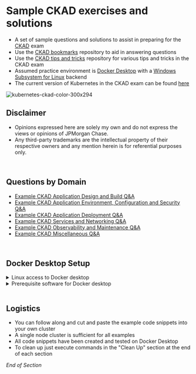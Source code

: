 # Sample CKAD exercises and solutions

- A set of sample questions and solutions to assist in preparing for the [CKAD](https://www.cncf.io/certification/ckad/) exam
- Use the [CKAD bookmarks](https://github.com/jamesbuckett/ckad-bookmarks) repository to aid in answering questions
- Use the [CKAD tips and tricks](https://github.com/jamesbuckett/ckad-tips) repository for various tips and tricks in the CKAD exam
- Assumed practice environment is [Docker Desktop](https://www.docker.com/products/docker-desktop) with a [Windows Subsystem for Linux](https://docs.microsoft.com/en-us/windows/wsl/install) backend
- The current version of Kubernetes in the CKAD exam can be found [here](https://docs.linuxfoundation.org/tc-docs/certification/faq-cka-ckad-cks#what-application-version-is-running-in-the-exam-environment)

![kubernetes-ckad-color-300x294](https://user-images.githubusercontent.com/18049790/135700768-0f5735b3-4681-4abd-9075-ece42f4ef134.png)
<br />

## Disclaimer

- Opinions expressed here are solely my own and do not express the views or opinions of JPMorgan Chase.
- Any third-party trademarks are the intellectual property of their respective owners and any mention herein is for referential purposes only.
<br />

## Questions by Domain

- [Example CKAD Application Design and Build Q&A](https://github.com/jamesbuckett/ckad-questions/blob/main/01-ckad-design-build.md)
- [Example CKAD Application Environment, Configuration and Security Q&A](https://github.com/jamesbuckett/ckad-questions/blob/main/02-ckad-env-configuration-security.md)
- [Example CKAD Application Deployment Q&A](https://github.com/jamesbuckett/ckad-questions/blob/main/03-ckad-deployment.md)
- [Example CKAD Services and Networking Q&A](https://github.com/jamesbuckett/ckad-questions/blob/main/04-ckad-services-networking.md)
- [Example CKAD Observability and Maintenance Q&A](https://github.com/jamesbuckett/ckad-questions/blob/main/05-ckad-observability-maintenance.md)
- [Example CKAD Miscellaneous Q&A](https://github.com/jamesbuckett/ckad-questions/blob/main/06-ckad-miscellaneous.md)
<br />

## Docker Desktop Setup

<details class="faq box"><summary>Linux access to Docker desktop</summary>
<p>

- Windows Subsystem for Linux requires you to install a Linux distribution from the Microsoft Store.
  - Tick the 'Use the WSL 2 based engine' under the 'General' panel
- To mimic the CKAD exam please execute all the commands in this repo from this Linux distribution that you installed.
  - The CKAD exam terminal is Ubuntu based.
- Start the distribution directly by searching for Ubuntu and starting the application

</p>
</details>

<details class="faq box"><summary>Prerequisite software for Docker desktop</summary>
<p>

Please install these software components, required to answer questions in later sections:

<details class="faq box"><summary>Metrics Server - Kubernetes top command</summary>
<p>

Metrics Server installs into Kubernetes

By default the metrics server required for the `kubectl top` command is not present on Docker Desktop.

Please install the [metrics server](https://github.com/kubernetes-sigs/metrics-server) with the following command:

```bash
kubectl apply -f https://github.com/kubernetes-sigs/metrics-server/releases/latest/download/components.yaml
```

```bash
kubectl patch deployment metrics-server -n kube-system --type 'json' -p '[{"op": "add", "path": "/spec/template/spec/containers/0/args/-", "value": "--kubelet-insecure-tls"}]'
```

</p>
</details>

<details class="faq box"><summary>Contour Ingress - Kubernetes Ingress Controller</summary>
<p>

Contour installs into Kubernetes

![contour](https://user-images.githubusercontent.com/18049790/136644054-a6dc7100-cfd5-499c-9c34-01ec4fffbb01.png)

By default the Contour Ingress required for the Ingress Networking question is not present on Docker Desktop.

Please install the [contour ingress](https://projectcontour.io/) with the following command:

```bash
kubectl apply -f https://projectcontour.io/quickstart/contour.yaml
```

</p>
</details>

<details class="faq box"><summary>Calico - Kubernetes Container Network Interface (CNI)</summary>
<p>

Calico installs into Kubernetes

![calico](https://user-images.githubusercontent.com/18049790/136644040-3b4cbfe8-3eb6-4c46-b238-adb51c2bb09c.png)

Calico is required for the non native Kubernetes resources lookup question.

```bash
curl https://docs.projectcalico.org/manifests/calico.yaml | kubectl apply -f -
```

</p>
</details>

<details class="faq box"><summary>Helm - Kubernetes Package Manager</summary>
<p>

Helm installs into WSL Linux

Please install the [Helm](https://helm.sh/docs/) with the following command:

```bash
curl -fsSL -o get_helm.sh https://raw.githubusercontent.com/helm/helm/main/scripts/get-helm-3
chmod 700 get_helm.sh
./get_helm.sh
```

</p>
</details>

<details class="faq box"><summary>kubectl convert - Deal with deprecated API versions</summary>
<p>

kubectl convert  installs into WSL Linux

Please install the [kubectl convert](https://kubernetes.io/docs/reference/using-api/deprecation-guide/#migrate-to-non-deprecated-apis) with the following command:

```bash
curl -LO https://dl.k8s.io/release/$(curl -L -s https://dl.k8s.io/release/stable.txt)/bin/linux/amd64/kubectl-convert
curl -LO "https://dl.k8s.io/$(curl -L -s https://dl.k8s.io/release/stable.txt)/bin/linux/amd64/kubectl-convert.sha256"
echo "$(<kubectl-convert.sha256) kubectl-convert" | sha256sum --check
sudo install -o root -g root -m 0755 kubectl-convert /usr/local/bin/kubectl-convert
kubectl convert --help
```

</p>
</details>

<details class="faq box"><summary>Octant - Kubernetes UI</summary>
<p>

Octant installs into Windows 11

![octant](https://user-images.githubusercontent.com/18049790/136644006-b0009cea-690c-4303-88a0-e06738fd28de.png)

- Consider installing Octant to visualize Kubernetes Resource Types
- This will help you understand the interaction and relationships between Kubernetes Resource types
- Installation instructions for Octant can be found [here](https://octant.dev/)

</p>
</details>

</p>
</details>
<br />

## Logistics

- You can follow along and cut and paste the example code snippets into your own cluster
- A single node cluster is sufficient for all examples
- All code snippets have been created and tested on Docker Desktop
- To clean up just execute commands in the "Clean Up" section at the end of each section

_End of Section_
<br />